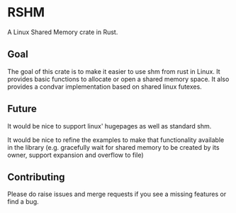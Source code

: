 # RSHM
A Linux Shared Memory crate in Rust.

## Goal

The goal of this crate is to make it easier to use shm from rust in Linux. It 
provides basic functions to allocate or open a shared memory space. It also
provides a condvar implementation based on shared linux futexes.

## Future

It would be nice to support linux' hugepages as well as standard shm.

It would be nice to refine the examples to make that functionality available in
the library (e.g. gracefully wait for shared memory to be created by its owner, 
support expansion and overflow to file)

## Contributing

Please do raise issues and merge requests if you see a missing features or find a bug.
